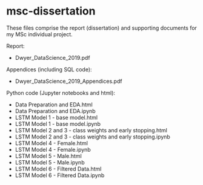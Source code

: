 # msc-dissertation

These files comprise the report (dissertation) and supporting documents for my MSc individual project. 

Report:
- Dwyer_DataScience_2019.pdf

Appendices (including SQL code):
- Dwyer_DataScience_2019_Appendices.pdf

Python code (Jupyter notebooks and html):
- Data Preparation and EDA.html
- Data Preparation and EDA.ipynb
- LSTM Model 1 - base model.html
- LSTM Model 1 - base model.ipynb
- LSTM Model 2 and 3 - class weights and early stopping.html
- LSTM Model 2 and 3 - class weights and early stopping.ipynb
- LSTM Model 4 - Female.html
- LSTM Model 4 - Female.ipynb
- LSTM Model 5 - Male.html
- LSTM Model 5 - Male.ipynb
- LSTM Model 6 - Filtered Data.html
- LSTM Model 6 - Filtered Data.ipynb
